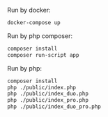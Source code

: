 
Run by docker:
```bash
docker-compose up
```

Run by php composer:
```bash
composer install
composer run-script app
```

Run by php:
```bash
composer install
php ./public/index.php
php ./public/index_duo.php
php ./public/index_pro.php
php ./public/index_duo_pro.php
```